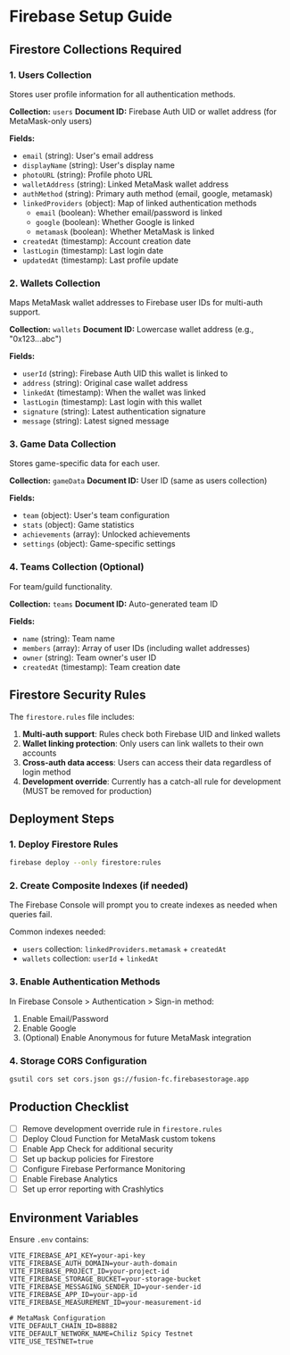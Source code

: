 # Firebase Setup Guide

## Firestore Collections Required

### 1. Users Collection
Stores user profile information for all authentication methods.

**Collection:** `users`
**Document ID:** Firebase Auth UID or wallet address (for MetaMask-only users)

**Fields:**
- `email` (string): User's email address
- `displayName` (string): User's display name
- `photoURL` (string): Profile photo URL
- `walletAddress` (string): Linked MetaMask wallet address
- `authMethod` (string): Primary auth method (email, google, metamask)
- `linkedProviders` (object): Map of linked authentication methods
  - `email` (boolean): Whether email/password is linked
  - `google` (boolean): Whether Google is linked
  - `metamask` (boolean): Whether MetaMask is linked
- `createdAt` (timestamp): Account creation date
- `lastLogin` (timestamp): Last login date
- `updatedAt` (timestamp): Last profile update

### 2. Wallets Collection
Maps MetaMask wallet addresses to Firebase user IDs for multi-auth support.

**Collection:** `wallets`
**Document ID:** Lowercase wallet address (e.g., "0x123...abc")

**Fields:**
- `userId` (string): Firebase Auth UID this wallet is linked to
- `address` (string): Original case wallet address
- `linkedAt` (timestamp): When the wallet was linked
- `lastLogin` (timestamp): Last login with this wallet
- `signature` (string): Latest authentication signature
- `message` (string): Latest signed message

### 3. Game Data Collection
Stores game-specific data for each user.

**Collection:** `gameData`
**Document ID:** User ID (same as users collection)

**Fields:**
- `team` (object): User's team configuration
- `stats` (object): Game statistics
- `achievements` (array): Unlocked achievements
- `settings` (object): Game-specific settings

### 4. Teams Collection (Optional)
For team/guild functionality.

**Collection:** `teams`
**Document ID:** Auto-generated team ID

**Fields:**
- `name` (string): Team name
- `members` (array): Array of user IDs (including wallet addresses)
- `owner` (string): Team owner's user ID
- `createdAt` (timestamp): Team creation date

## Firestore Security Rules

The `firestore.rules` file includes:

1. **Multi-auth support**: Rules check both Firebase UID and linked wallets
2. **Wallet linking protection**: Only users can link wallets to their own accounts
3. **Cross-auth data access**: Users can access their data regardless of login method
4. **Development override**: Currently has a catch-all rule for development (MUST be removed for production)

## Deployment Steps

### 1. Deploy Firestore Rules
```bash
firebase deploy --only firestore:rules
```

### 2. Create Composite Indexes (if needed)
The Firebase Console will prompt you to create indexes as needed when queries fail.

Common indexes needed:
- `users` collection: `linkedProviders.metamask` + `createdAt`
- `wallets` collection: `userId` + `linkedAt`

### 3. Enable Authentication Methods
In Firebase Console > Authentication > Sign-in method:
1. Enable Email/Password
2. Enable Google
3. (Optional) Enable Anonymous for future MetaMask integration

### 4. Storage CORS Configuration
```bash
gsutil cors set cors.json gs://fusion-fc.firebasestorage.app
```

## Production Checklist

- [ ] Remove development override rule in `firestore.rules`
- [ ] Deploy Cloud Function for MetaMask custom tokens
- [ ] Enable App Check for additional security
- [ ] Set up backup policies for Firestore
- [ ] Configure Firebase Performance Monitoring
- [ ] Enable Firebase Analytics
- [ ] Set up error reporting with Crashlytics

## Environment Variables

Ensure `.env` contains:
```
VITE_FIREBASE_API_KEY=your-api-key
VITE_FIREBASE_AUTH_DOMAIN=your-auth-domain
VITE_FIREBASE_PROJECT_ID=your-project-id
VITE_FIREBASE_STORAGE_BUCKET=your-storage-bucket
VITE_FIREBASE_MESSAGING_SENDER_ID=your-sender-id
VITE_FIREBASE_APP_ID=your-app-id
VITE_FIREBASE_MEASUREMENT_ID=your-measurement-id

# MetaMask Configuration
VITE_DEFAULT_CHAIN_ID=88882
VITE_DEFAULT_NETWORK_NAME=Chiliz Spicy Testnet
VITE_USE_TESTNET=true
```
